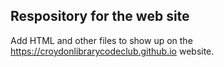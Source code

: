 ## Respository for the web site

Add HTML and other files to show up on the https://croydonlibrarycodeclub.github.io website.
